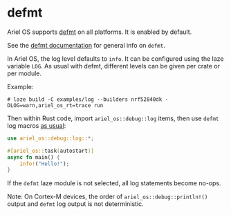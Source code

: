 # defmt

Ariel OS supports [defmt] on all platforms. It is enabled by default.

See the [defmt documentation] for general info on `defmt`.

In Ariel OS, the log level defaults to `info`. It can be configured using the
laze variable `LOG`. As usual with defmt, different levels can be given per
crate or per module.

Example:

```shell
# laze build -C examples/log --builders nrf52840dk -DLOG=warn,ariel_os_rt=trace run
```

Then within Rust code, import `ariel_os::debug::log` items, then use `defmt` log
macros [as usual][defmt-macros]:

```rust
use ariel_os::debug::log::*;

#[ariel_os::task(autostart)]
async fn main() {
    info!("Hello!");
}
```

If the `defmt` laze module is not selected, all log statements become no-ops.

Note: On Cortex-M devices, the order of `ariel_os::debug::println!()` output and
      `defmt` log output is not deterministic.

[defmt]: https://github.com/knurling-rs/defmt
[defmt documentation]: https://defmt.ferrous-systems.com/
[defmt-macros]: https://defmt.ferrous-systems.com/macros
